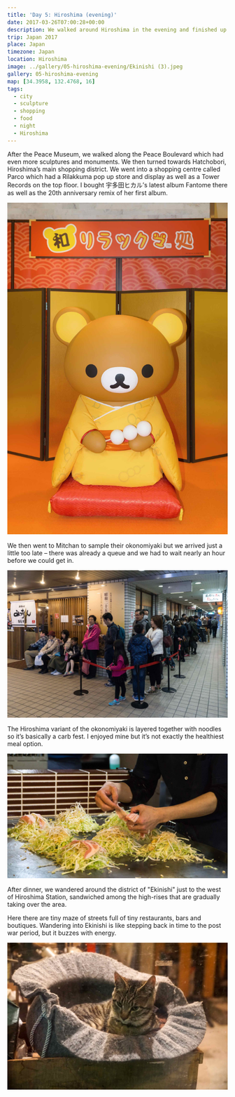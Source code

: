 ```yaml
---
title: 'Day 5: Hiroshima (evening)'
date: 2017-03-26T07:00:28+00:00
description: We walked around Hiroshima in the evening and finished up with a dinner of the Hiroshima variant of okonomiyaki.
trip: Japan 2017
place: Japan
timezone: Japan
location: Hiroshima
image: ../gallery/05-hiroshima-evening/Ekinishi (3).jpeg
gallery: 05-hiroshima-evening
map: [34.3958, 132.4768, 16]
tags:
  - city
  - sculpture
  - shopping
  - food
  - night
  - Hiroshima
---
```


After the Peace Museum, we walked along the Peace Boulevard which had even more sculptures and monuments. We then turned towards Hatchobori, Hiroshima’s main shopping district. We went into a shopping centre called Parco which had a Rilakkuma pop up store and display as well as a Tower Records on the top floor. I bought 宇多田ヒカル’s latest album Fantome there as well as the 20th anniversary remix of her first album.

![Rilakkuma](../gallery/05-hiroshima-evening/Rilakkuma_1.jpeg)

We then went to Mitchan to sample their okonomiyaki but we arrived just a little too late – there was already a queue and we had to wait nearly an hour before we could get in.

![Mitchan](../gallery/05-hiroshima-evening/Mitchan.jpeg)

The Hiroshima variant of the okonomiyaki is layered together with noodles so it’s basically a carb fest. I enjoyed mine but it’s not exactly the healthiest meal option.

![Okonomiyaki](../gallery/05-hiroshima-evening/Mitchan_3.jpeg)

After dinner, we wandered around the district of "Ekinishi" just to the west of Hiroshima Station,
sandwiched among the high-rises that are gradually taking over the area.

Here there are tiny maze of streets full of tiny restaurants, bars and boutiques. Wandering into Ekinishi is like stepping back in time to the post war period, but it buzzes with energy.

![Ekinishi cat](../gallery/05-hiroshima-evening/Ekinishi,_cat.jpeg)
